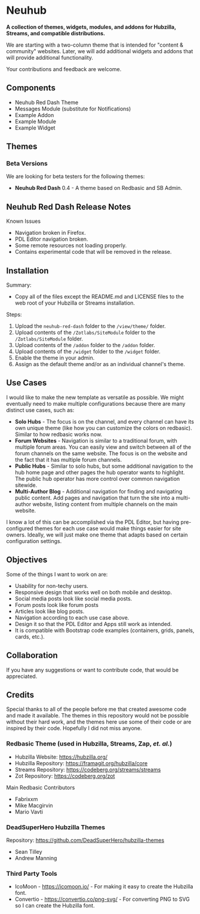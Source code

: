# Neuhub
**A collection of themes, widgets, modules, and addons for Hubzilla, Streams, and compatible distributions.**

We are starting with a two-column theme that is intended for "content & community" websites. Later, we will add additional widgets and addons that will provide additional functionality.

Your contributions and feedback are welcome.

## Components

- Neuhub Red Dash Theme
- Messages Module (substitute for Notifications)
- Example Addon
- Example Module
- Example Widget

## Themes

### Beta Versions

We are looking for beta testers for the following themes:

- **Neuhub Red Dash** 0.4 - A theme based on Redbasic and SB Admin.

## Neuhub Red Dash Release Notes

Known Issues
* Navigation broken in Firefox.
* PDL Editor navigation broken.
* Some remote resources not loading properly.
* Contains experimental code that will be removed in the release.

## Installation

Summary: 

- Copy all of the files except the README.md and LICENSE files to the web root of your Hubzilla or Streams installation.

Steps:
1. Upload the `neuhub-red-dash` folder to the `/view/theme/` folder.
2. Upload contents of the `/Zotlabs/SiteModule` folder to the `/Zotlabs/SiteModule` folder.
3. Upload contents of the `/addon` folder to the `/addon` folder.
4. Upload contents of the `/widget` folder to the `/widget` folder.
5. Enable the theme in your admin.
6. Assign as the default theme and/or as an individual channel's theme.

## Use Cases

I would like to make the new template as versatile as possible. We might eventually need to make multiple configurations because there are many distinct use cases, such as:

* **Solo Hubs** - The focus is on the channel, and every channel can have its own unique theme (like how you can customize the colors on redbasic). Similar to how redbasic works now.
* **Forum Websites** - Navigation is similar to a traditional forum, with multiple forum areas. You can easily view and switch between all of the forum channels on the same website. The focus is on the website and the fact that it has multiple forum channels.
* **Public Hubs** - Similar to solo hubs, but some additional navigation to the hub home page and other pages the hub operator wants to highlight. The public hub operator has more control over common navigation sitewide.
* **Multi-Author Blog** - Additional navigation for finding and navigating public content. Add pages and navigation that turn the site into a multi-author website, listing content from multiple channels on the main website.

I know a lot of this can be accomplished via the PDL Editor, but having pre-configured themes for each use case would make things easier for site owners. Ideally, we will just make one theme that adapts based on certain configuration settings.

## Objectives

Some of the things I want to work on are:

* Usability for non-techy users.
* Responsive design that works well on both mobile and desktop.
* Social media posts look like social media posts.
* Forum posts look like forum posts
* Articles look like blog posts.
* Navigation according to each use case above.
* Design it so that the PDL Editor and Apps still work as intended.
* It is compatible with Bootstrap code examples (containers, grids, panels, cards, etc.).

## Collaboration 

If you have any suggestions or want to contribute code, that would be appreciated.

## Credits

Special thanks to all of the people before me that created awesome code and made it available. The themes in this repository would not be possible without their hard work, and the themes here use some of their code or are inspired by their code. Hopefully I did not miss anyone.

### Redbasic Theme (used in Hubzilla, Streams, Zap, <i>et. al.</i>)

- Hubzilla Website: https://hubzilla.org/
- Hubzilla Repository: https://framagit.org/hubzilla/core
- Streams Repository: https://codeberg.org/streams/streams
- Zot Repository: https://codeberg.org/zot

Main Redbasic Contributors

- Fabrixxm
- Mike Macgirvin
- Mario Vavti

### DeadSuperHero Hubzilla Themes

Repository: https://github.com/DeadSuperHero/hubzilla-themes

- Sean Tilley
- Andrew Manning

### Third Party Tools

- IcoMoon - https://icomoon.io/ - For making it easy to create the Hubzilla font.
- Convertio -  https://convertio.co/png-svg/ - For converting PNG to SVG so I can create the Hubzilla font.
